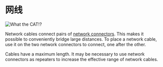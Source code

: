# 网线
![What the CAT!?](item:oc2:network_cable)

Network cables connect pairs of [network connectors](../block/network_connector.md). This makes it possible to conveniently bridge large distances. To place a network cable, use it on the two network connectors to connect, one after the other.

Cables have a maximum length. It may be necessary to use network connectors as repeaters to increase the effective range of network cables.
